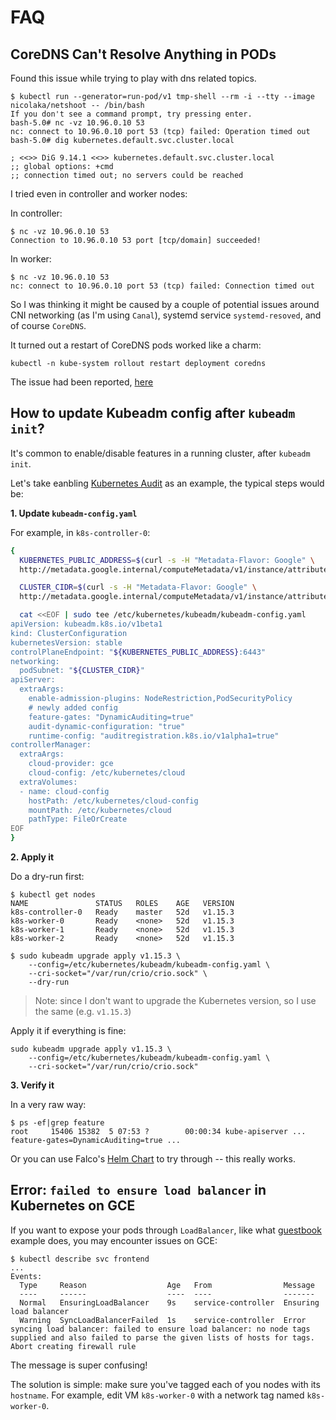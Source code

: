 # FAQ

## CoreDNS Can't Resolve Anything in PODs

Found this issue while trying to play with dns related topics.

```
$ kubectl run --generator=run-pod/v1 tmp-shell --rm -i --tty --image nicolaka/netshoot -- /bin/bash
If you don't see a command prompt, try pressing enter.
bash-5.0# nc -vz 10.96.0.10 53
nc: connect to 10.96.0.10 port 53 (tcp) failed: Operation timed out
bash-5.0# dig kubernetes.default.svc.cluster.local

; <<>> DiG 9.14.1 <<>> kubernetes.default.svc.cluster.local
;; global options: +cmd
;; connection timed out; no servers could be reached
```

I tried even in controller and worker nodes:

In controller:

```
$ nc -vz 10.96.0.10 53
Connection to 10.96.0.10 53 port [tcp/domain] succeeded!
```

In worker:

```
$ nc -vz 10.96.0.10 53
nc: connect to 10.96.0.10 port 53 (tcp) failed: Connection timed out
```

So I was thinking it might be caused by a couple of potential issues around CNI networking (as I'm using `Canal`), systemd service `systemd-resoved`, and of course `CoreDNS`.

It turned out a restart of CoreDNS pods worked like a charm:

```
kubectl -n kube-system rollout restart deployment coredns
```

The issue had been reported, [here](https://github.com/kubernetes/kubeadm/issues/1731)


## How to update Kubeadm config after `kubeadm init`?

It's common to enable/disable features in a running cluster, after `kubeadm init`.

Let's take eanbling [Kubernetes Audit](https://kubernetes.io/docs/tasks/debug-application-cluster/audit/) as an example, the typical steps would be:

**1. Update `kubeadm-config.yaml`**

For example, in `k8s-controller-0`:

```sh
{
  KUBERNETES_PUBLIC_ADDRESS=$(curl -s -H "Metadata-Flavor: Google" \
  http://metadata.google.internal/computeMetadata/v1/instance/attributes/k8s-public-ip)

  CLUSTER_CIDR=$(curl -s -H "Metadata-Flavor: Google" \
  http://metadata.google.internal/computeMetadata/v1/instance/attributes/cluster-cidr)

  cat <<EOF | sudo tee /etc/kubernetes/kubeadm/kubeadm-config.yaml
apiVersion: kubeadm.k8s.io/v1beta1
kind: ClusterConfiguration
kubernetesVersion: stable
controlPlaneEndpoint: "${KUBERNETES_PUBLIC_ADDRESS}:6443"
networking:
  podSubnet: "${CLUSTER_CIDR}"
apiServer:
  extraArgs:
    enable-admission-plugins: NodeRestriction,PodSecurityPolicy
    # newly added config
    feature-gates: "DynamicAuditing=true"
    audit-dynamic-configuration: "true"
    runtime-config: "auditregistration.k8s.io/v1alpha1=true"
controllerManager:
  extraArgs:
    cloud-provider: gce
    cloud-config: /etc/kubernetes/cloud
  extraVolumes:
  - name: cloud-config
    hostPath: /etc/kubernetes/cloud-config
    mountPath: /etc/kubernetes/cloud
    pathType: FileOrCreate
EOF
}
```

**2. Apply it**

Do a dry-run first:

```
$ kubectl get nodes
NAME               STATUS   ROLES    AGE   VERSION
k8s-controller-0   Ready    master   52d   v1.15.3
k8s-worker-0       Ready    <none>   52d   v1.15.3
k8s-worker-1       Ready    <none>   52d   v1.15.3
k8s-worker-2       Ready    <none>   52d   v1.15.3

$ sudo kubeadm upgrade apply v1.15.3 \
    --config=/etc/kubernetes/kubeadm/kubeadm-config.yaml \
    --cri-socket="/var/run/crio/crio.sock" \
    --dry-run
```

> Note: since I don't want to upgrade the Kubernetes version, so I use the same (e.g. `v1.15.3`)

Apply it if everything is fine:

```
sudo kubeadm upgrade apply v1.15.3 \
    --config=/etc/kubernetes/kubeadm/kubeadm-config.yaml \
    --cri-socket="/var/run/crio/crio.sock"
```

**3. Verify it**

In a very raw way:

```
$ ps -ef|grep feature
root     15406 15382  5 07:53 ?        00:00:34 kube-apiserver ... feature-gates=DynamicAuditing=true ...
```

Or you can use Falco's [Helm Chart](https://github.com/helm/charts/blob/master/stable/falco/README.md) to try through -- this really works.


## Error: `failed to ensure load balancer` in Kubernetes on GCE

If you want to expose your pods through `LoadBalancer`, like what [guestbook](https://kubernetes.io/docs/tutorials/stateless-application/guestbook/) example does, you may encounter issues on GCE:

```
$ kubectl describe svc frontend
...
Events:
  Type     Reason                  Age   From                Message
  ----     ------                  ----  ----                -------
  Normal   EnsuringLoadBalancer    9s    service-controller  Ensuring load balancer
  Warning  SyncLoadBalancerFailed  1s    service-controller  Error syncing load balancer: failed to ensure load balancer: no node tags supplied and also failed to parse the given lists of hosts for tags. Abort creating firewall rule
```

The message is super confusing!

The solution is simple: make sure you've tagged each of you nodes with its `hostname`.
For example, edit VM `k8s-worker-0` with a network tag named `k8s-worker-0`.
